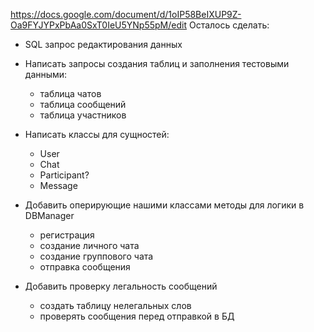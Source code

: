 https://docs.google.com/document/d/1oIP58BeIXUP9Z-Oa9FYJYPxPbAa0SxT0IeU5YNp55pM/edit 
Осталось сделать:
* SQL запрос редактирования данных

* Написать запросы создания таблиц и заполнения тестовыми данными:
   * таблица чатов
   * таблица сообщений
   * таблица участников

* Написать классы для сущностей: 
   * User
   * Chat
   * Participant?
   * Message

* Добавить оперирующие нашими классами методы для логики в DBManager
   * регистрация
   * создание личного чата 
   * создание группового чата
   * отправка сообщения

* Добавить проверку легальность сообщений
   * создать таблицу нелегальных слов
   * проверять сообщения перед отправкой в БД
